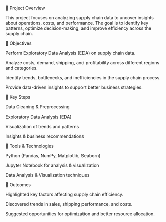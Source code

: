🔹 Project Overview

This project focuses on analyzing supply chain data to uncover insights about operations, costs, and performance. The goal is to identify key patterns, optimize decision-making, and improve efficiency across the supply chain.

🔹 Objectives

Perform Exploratory Data Analysis (EDA) on supply chain data.

Analyze costs, demand, shipping, and profitability across different regions and categories.

Identify trends, bottlenecks, and inefficiencies in the supply chain process.

Provide data-driven insights to support better business strategies.

🔹 Key Steps

Data Cleaning & Preprocessing

Exploratory Data Analysis (EDA)

Visualization of trends and patterns

Insights & business recommendations

🔹 Tools & Technologies

Python (Pandas, NumPy, Matplotlib, Seaborn)

Jupyter Notebook for analysis & visualization

Data Analysis & Visualization techniques

🔹 Outcomes

Highlighted key factors affecting supply chain efficiency.

Discovered trends in sales, shipping performance, and costs.

Suggested opportunities for optimization and better resource allocation.
